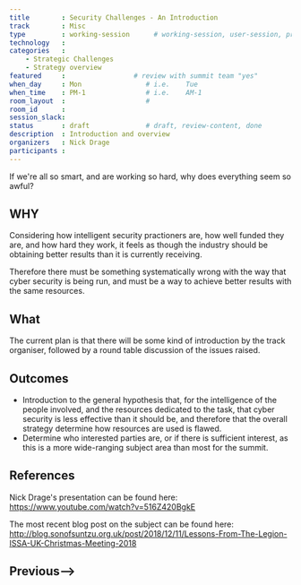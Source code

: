 ```yaml
---
title        : Security Challenges - An Introduction
track        : Misc
type         : working-session      # working-session, user-session, product-session
technology   :
categories   :
    - Strategic Challenges
    - Strategy overview
featured     :                 # review with summit team "yes"
when_day     : Mon                # i.e.    Tue
when_time    : PM-1               # i.e.    AM-1
room_layout  :                    #
room_id      :
session_slack: 
status       : draft              # draft, review-content, done
description  : Introduction and overview
organizers   : Nick Drage
participants :
---
```


If we're all so smart, and are working so hard, why does everything seem so awful?

## WHY

Considering how intelligent security practioners are, how well funded they are, and how hard they work, it feels as though the industry should be obtaining better results than it is currently receiving.

Therefore there must be something systematically wrong with the way that cyber security is being run, and must be a way to achieve better results with the same resources.

## What

The current plan is that there will be some kind of introduction by the track organiser, followed by a round table discussion of the issues raised.

## Outcomes

* Introduction to the general hypothesis that, for the intelligence of the people involved, and the resources dedicated to the task, that cyber security is less effective than it should be, and therefore that the overall strategy determine how resources are used is flawed.
* Determine who interested parties are, or if there is sufficient interest, as this is a more wide-ranging subject area than most for the summit.

## References

Nick Drage's presentation can be found here: https://www.youtube.com/watch?v=516Z420BgkE

The most recent blog post on the subject can be found here: http://blog.sonofsuntzu.org.uk/post/2018/12/11/Lessons-From-The-Legion-ISSA-UK-Christmas-Meeting-2018


## Previous-->
